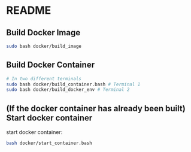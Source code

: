 # README

## Build Docker Image
```bash
sudo bash docker/build_image
```

## Build Docker Container
```bash
# In two different terminals
sudo bash docker/build_container.bash # Terminal 1
sudo bash docker/build_docker_env # Terminal 2
```

## (If the docker container has already been built) Start docker container
start docker container:
```bash
bash docker/start_container.bash
```
